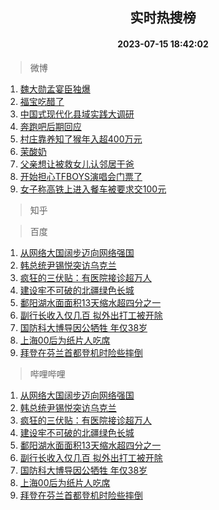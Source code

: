 <div align="center"><h2>实时热搜榜</h2><h4>2023-07-15 18:42:02</h4></div>

> 微博  

1. [魏大勋孟宴臣独爆](https://s.weibo.com/weibo?q=%23%E9%AD%8F%E5%A4%A7%E5%8B%8B%E5%AD%9F%E5%AE%B4%E8%87%A3%E7%8B%AC%E7%88%86%23&t=31&band_rank=1&Refer=top)<br />
2. [福宝吃醋了](https://s.weibo.com/weibo?q=%23%E7%A6%8F%E5%AE%9D%E5%90%83%E9%86%8B%E4%BA%86%23&t=31&band_rank=2&Refer=top)<br />
3. [中国式现代化县域实践大调研](https://s.weibo.com/weibo?q=%23%E4%B8%AD%E5%9B%BD%E5%BC%8F%E7%8E%B0%E4%BB%A3%E5%8C%96%E5%8E%BF%E5%9F%9F%E5%AE%9E%E8%B7%B5%E5%A4%A7%E8%B0%83%E7%A0%94%23&t=31&band_rank=3&Refer=top)<br />
4. [奔跑吧后期回应](https://s.weibo.com/weibo?q=%23%E5%A5%94%E8%B7%91%E5%90%A7%E5%90%8E%E6%9C%9F%E5%9B%9E%E5%BA%94%23&t=31&band_rank=4&Refer=top)<br />
5. [村庄靠养知了猴年入超400万元](https://s.weibo.com/weibo?q=%23%E6%9D%91%E5%BA%84%E9%9D%A0%E5%85%BB%E7%9F%A5%E4%BA%86%E7%8C%B4%E5%B9%B4%E5%85%A5%E8%B6%85400%E4%B8%87%E5%85%83%23&t=31&band_rank=5&Refer=top)<br />
6. [茉酸奶](https://s.weibo.com/weibo?q=%E8%8C%89%E9%85%B8%E5%A5%B6&t=31&band_rank=6&Refer=top)<br />
7. [父亲想让被救女儿认邻居干爸](https://s.weibo.com/weibo?q=%23%E7%88%B6%E4%BA%B2%E6%83%B3%E8%AE%A9%E8%A2%AB%E6%95%91%E5%A5%B3%E5%84%BF%E8%AE%A4%E9%82%BB%E5%B1%85%E5%B9%B2%E7%88%B8%23&t=31&band_rank=7&Refer=top)<br />
8. [开始担心TFBOYS演唱会门票了](https://s.weibo.com/weibo?q=%23%E5%BC%80%E5%A7%8B%E6%8B%85%E5%BF%83TFBOYS%E6%BC%94%E5%94%B1%E4%BC%9A%E9%97%A8%E7%A5%A8%E4%BA%86%23&t=31&band_rank=8&Refer=top)<br />
9. [女子称高铁上进入餐车被要求交100元](https://s.weibo.com/weibo?q=%23%E5%A5%B3%E5%AD%90%E7%A7%B0%E9%AB%98%E9%93%81%E4%B8%8A%E8%BF%9B%E5%85%A5%E9%A4%90%E8%BD%A6%E8%A2%AB%E8%A6%81%E6%B1%82%E4%BA%A4100%E5%85%83%23&t=31&band_rank=9&Refer=top)<br />

> 知乎  


> 百度  

1. [从网络大国阔步迈向网络强国](https://www.baidu.com/s?wd=%E4%BB%8E%E7%BD%91%E7%BB%9C%E5%A4%A7%E5%9B%BD%E9%98%94%E6%AD%A5%E8%BF%88%E5%90%91%E7%BD%91%E7%BB%9C%E5%BC%BA%E5%9B%BD&sa=fyb_news&rsv_dl=fyb_news)<br />
2. [韩总统尹锡悦突访乌克兰](https://www.baidu.com/s?wd=%E9%9F%A9%E6%80%BB%E7%BB%9F%E5%B0%B9%E9%94%A1%E6%82%A6%E7%AA%81%E8%AE%BF%E4%B9%8C%E5%85%8B%E5%85%B0&sa=fyb_news&rsv_dl=fyb_news)<br />
3. [疯狂的三伏贴：有医院接诊超万人](https://www.baidu.com/s?wd=%E7%96%AF%E7%8B%82%E7%9A%84%E4%B8%89%E4%BC%8F%E8%B4%B4%EF%BC%9A%E6%9C%89%E5%8C%BB%E9%99%A2%E6%8E%A5%E8%AF%8A%E8%B6%85%E4%B8%87%E4%BA%BA&sa=fyb_news&rsv_dl=fyb_news)<br />
4. [建设牢不可破的北疆绿色长城](https://www.baidu.com/s?wd=%E5%BB%BA%E8%AE%BE%E7%89%A2%E4%B8%8D%E5%8F%AF%E7%A0%B4%E7%9A%84%E5%8C%97%E7%96%86%E7%BB%BF%E8%89%B2%E9%95%BF%E5%9F%8E&sa=fyb_news&rsv_dl=fyb_news)<br />
5. [鄱阳湖水面面积13天缩水超四分之一](https://www.baidu.com/s?wd=%E9%84%B1%E9%98%B3%E6%B9%96%E6%B0%B4%E9%9D%A2%E9%9D%A2%E7%A7%AF13%E5%A4%A9%E7%BC%A9%E6%B0%B4%E8%B6%85%E5%9B%9B%E5%88%86%E4%B9%8B%E4%B8%80&sa=fyb_news&rsv_dl=fyb_news)<br />
6. [副行长收入仅几百 拟外出打工被开除](https://www.baidu.com/s?wd=%E5%89%AF%E8%A1%8C%E9%95%BF%E6%94%B6%E5%85%A5%E4%BB%85%E5%87%A0%E7%99%BE+%E6%8B%9F%E5%A4%96%E5%87%BA%E6%89%93%E5%B7%A5%E8%A2%AB%E5%BC%80%E9%99%A4&sa=fyb_news&rsv_dl=fyb_news)<br />
7. [国防科大博导因公牺牲 年仅38岁](https://www.baidu.com/s?wd=%E5%9B%BD%E9%98%B2%E7%A7%91%E5%A4%A7%E5%8D%9A%E5%AF%BC%E5%9B%A0%E5%85%AC%E7%89%BA%E7%89%B2+%E5%B9%B4%E4%BB%8538%E5%B2%81&sa=fyb_news&rsv_dl=fyb_news)<br />
8. [上海00后为纸片人吃席](https://www.baidu.com/s?wd=%E4%B8%8A%E6%B5%B700%E5%90%8E%E4%B8%BA%E7%BA%B8%E7%89%87%E4%BA%BA%E5%90%83%E5%B8%AD&sa=fyb_news&rsv_dl=fyb_news)<br />
9. [拜登在芬兰首都登机时险些摔倒](https://www.baidu.com/s?wd=%E6%8B%9C%E7%99%BB%E5%9C%A8%E8%8A%AC%E5%85%B0%E9%A6%96%E9%83%BD%E7%99%BB%E6%9C%BA%E6%97%B6%E9%99%A9%E4%BA%9B%E6%91%94%E5%80%92&sa=fyb_news&rsv_dl=fyb_news)<br />

> 哔哩哔哩  

1. [从网络大国阔步迈向网络强国](https://www.baidu.com/s?wd=%E4%BB%8E%E7%BD%91%E7%BB%9C%E5%A4%A7%E5%9B%BD%E9%98%94%E6%AD%A5%E8%BF%88%E5%90%91%E7%BD%91%E7%BB%9C%E5%BC%BA%E5%9B%BD&sa=fyb_news&rsv_dl=fyb_news)<br />
2. [韩总统尹锡悦突访乌克兰](https://www.baidu.com/s?wd=%E9%9F%A9%E6%80%BB%E7%BB%9F%E5%B0%B9%E9%94%A1%E6%82%A6%E7%AA%81%E8%AE%BF%E4%B9%8C%E5%85%8B%E5%85%B0&sa=fyb_news&rsv_dl=fyb_news)<br />
3. [疯狂的三伏贴：有医院接诊超万人](https://www.baidu.com/s?wd=%E7%96%AF%E7%8B%82%E7%9A%84%E4%B8%89%E4%BC%8F%E8%B4%B4%EF%BC%9A%E6%9C%89%E5%8C%BB%E9%99%A2%E6%8E%A5%E8%AF%8A%E8%B6%85%E4%B8%87%E4%BA%BA&sa=fyb_news&rsv_dl=fyb_news)<br />
4. [建设牢不可破的北疆绿色长城](https://www.baidu.com/s?wd=%E5%BB%BA%E8%AE%BE%E7%89%A2%E4%B8%8D%E5%8F%AF%E7%A0%B4%E7%9A%84%E5%8C%97%E7%96%86%E7%BB%BF%E8%89%B2%E9%95%BF%E5%9F%8E&sa=fyb_news&rsv_dl=fyb_news)<br />
5. [鄱阳湖水面面积13天缩水超四分之一](https://www.baidu.com/s?wd=%E9%84%B1%E9%98%B3%E6%B9%96%E6%B0%B4%E9%9D%A2%E9%9D%A2%E7%A7%AF13%E5%A4%A9%E7%BC%A9%E6%B0%B4%E8%B6%85%E5%9B%9B%E5%88%86%E4%B9%8B%E4%B8%80&sa=fyb_news&rsv_dl=fyb_news)<br />
6. [副行长收入仅几百 拟外出打工被开除](https://www.baidu.com/s?wd=%E5%89%AF%E8%A1%8C%E9%95%BF%E6%94%B6%E5%85%A5%E4%BB%85%E5%87%A0%E7%99%BE+%E6%8B%9F%E5%A4%96%E5%87%BA%E6%89%93%E5%B7%A5%E8%A2%AB%E5%BC%80%E9%99%A4&sa=fyb_news&rsv_dl=fyb_news)<br />
7. [国防科大博导因公牺牲 年仅38岁](https://www.baidu.com/s?wd=%E5%9B%BD%E9%98%B2%E7%A7%91%E5%A4%A7%E5%8D%9A%E5%AF%BC%E5%9B%A0%E5%85%AC%E7%89%BA%E7%89%B2+%E5%B9%B4%E4%BB%8538%E5%B2%81&sa=fyb_news&rsv_dl=fyb_news)<br />
8. [上海00后为纸片人吃席](https://www.baidu.com/s?wd=%E4%B8%8A%E6%B5%B700%E5%90%8E%E4%B8%BA%E7%BA%B8%E7%89%87%E4%BA%BA%E5%90%83%E5%B8%AD&sa=fyb_news&rsv_dl=fyb_news)<br />
9. [拜登在芬兰首都登机时险些摔倒](https://www.baidu.com/s?wd=%E6%8B%9C%E7%99%BB%E5%9C%A8%E8%8A%AC%E5%85%B0%E9%A6%96%E9%83%BD%E7%99%BB%E6%9C%BA%E6%97%B6%E9%99%A9%E4%BA%9B%E6%91%94%E5%80%92&sa=fyb_news&rsv_dl=fyb_news)<br />
